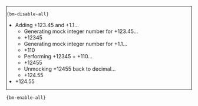 <div style="border:1px solid black;">

`{bm-disable-all}`

 * Adding +123.45 and +1.1...
   * Generating mock integer number for +123.45...
   * +12345
   * Generating mock integer number for +1.1...
   * +110
   * Performing +12345 + +110...
   * +12455
   * Unmocking +12455 back to decimal...
   * +124.55
 * +124.55
</div>

`{bm-enable-all}`

